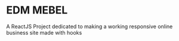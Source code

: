 # EDM MEBEL

A ReactJS Project dedicated to making a working responsive online business site made with hooks 
